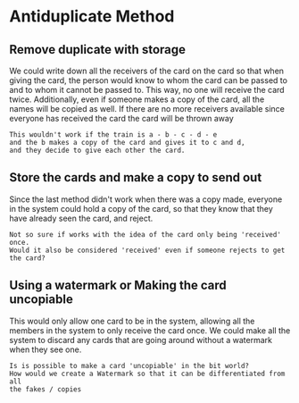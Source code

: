 # Antiduplicate Method

## Remove duplicate with storage

We could write down all the receivers of the card on the card so that when giving the card, the person would know to whom the card can be passed to and to whom it cannot be passed to. This way, no one will receive the card twice. Additionally, even if someone makes a copy of the card, all the names will be copied as well. If there are no more receivers available since everyone has received the card the card will be thrown away

    This wouldn't work if the train is a - b - c - d - e
    and the b makes a copy of the card and gives it to c and d,
    and they decide to give each other the card. 

## Store the cards and make a copy to send out

Since the last method didn't work when there was a copy made, everyone in the
system could hold a copy of the card, so that they know that they have already
seen the card, and reject.

    Not so sure if works with the idea of the card only being 'received' once.
    Would it also be considered 'received' even if someone rejects to get 
    the card?

## Using a watermark or Making the card uncopiable 

This would only allow one card to be in the system, allowing all the members in the system to only receive the card once. We could make all the system to discard any cards that are going around without a watermark when they see one.

    Is is possible to make a card 'uncopiable' in the bit world?
    How would we create a Watermark so that it can be differentiated from all
    the fakes / copies